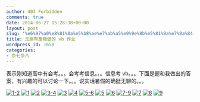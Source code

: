 ```yaml
---
author: 403 Forbidden
comments: true
date: 2014-06-27 15:28:38+00:00
layout: post
slug: '%e6%97%a0%e8%81%8a%e5%b8%ae%e7%ab%a5%e9%9e%8b%e5%81%9a%e7%9a%84-vb-%e4%bd%9c%e4%b8%9a'
title: 无聊帮童鞋做的 vb 作业
wordpress_id: 1658
categories:
- 杂七杂八
---
```

表示刚知道高中有会考。。。会考考信息。。。信息考 vb。。。下面是题和我做出的答案，有兴趣的可以讨论一下。。。说实话暑假的确挺无聊的。。。

[![1-2](/uploads/2014/06/1-2.jpg)](/uploads/2014/06/1-2.jpg)
[![1](/uploads/2014/06/1-1024x546.jpg)](/uploads/2014/06/1.jpg)
[![2](/uploads/2014/06/2-1024x546.jpg)](/uploads/2014/06/2.jpg)
[![3-4](/uploads/2014/06/3-4.jpg)](/uploads/2014/06/3-4.jpg)
[![3](/uploads/2014/06/3-1024x546.jpg)](/uploads/2014/06/3.jpg)
[![4](/uploads/2014/06/4-1024x546.jpg)](/uploads/2014/06/4.jpg)
[![5-6](/uploads/2014/06/5-6.jpg)](/uploads/2014/06/5-6.jpg)
[![5](/uploads/2014/06/5-1024x549.jpg)](/uploads/2014/06/5.jpg)
[![6](/uploads/2014/06/6-1024x546.jpg)](/uploads/2014/06/6.jpg)
[![7-9](/uploads/2014/06/7-9.jpg)](/uploads/2014/06/7-9.jpg)
[![7](/uploads/2014/06/7-1024x546.jpg)](/uploads/2014/06/7.jpg)
[![8](/uploads/2014/06/8-1024x546.jpg)](/uploads/2014/06/8.jpg)
[![9](/uploads/2014/06/9-1024x546.jpg)](/uploads/2014/06/9.jpg)
